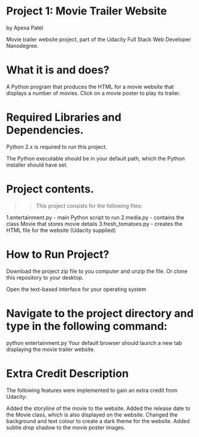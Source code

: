 # Project 1: Movie Trailer Website

by Apexa Patel

Movie trailer website project, part of the Udacity Full Stack Web Developer Nanodegree.

# What it is and does?

A Python program that produces the HTML for a movie website that displays a number of movies. Click on a movie poster to play its trailer.

# Required Libraries and Dependencies.

Python 2.x is required to run this project. 

The Python executable should be in your default path, which the Python installer should have set.

# Project contents.

>>This project consists for the following files:

1.entertainment.py - main Python script to run
2.media.py - contains the class Movie that stores movie details
3.fresh_tomatoes.py - creates the HTML file for the website (Udacity supplied)

# How to Run Project?

Download the project zip file to you computer and unzip the file. Or clone this repository to your desktop.

Open the text-based interface for your operating system

# Navigate to the project directory and type in the following command:

python entertainment.py
Your default browser should launch a new tab displaying the movie trailer website.

# Extra Credit Description

The following features were implemented to gain an extra credit from Udacity:

Added the storyline of the movie to the website.
Added the release date to the Movie class, which is also displayed on the website.
Changed the background and text colour to create a dark theme for the website.
Added subtle drop shadow to the movie poster images.
